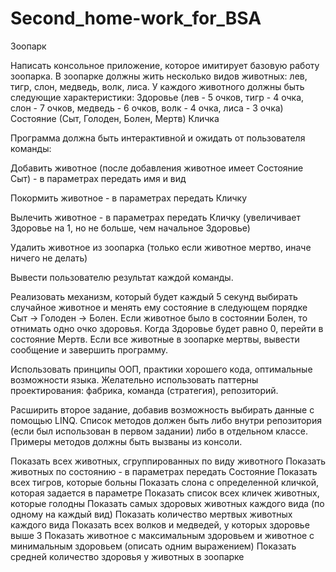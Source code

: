 # Second_home-work_for_BSA
Зоопарк

Написать консольное приложение, которое имитирует базовую работу зоопарка. В зоопарке должны жить несколько видов животных: лев, тигр, слон, медведь, волк, лиса. У каждого животного должны быть следующие характеристики: Здоровье (лев - 5 очков, тигр - 4 очка, слон - 7 очков, медведь - 6 очков, волк - 4 очка, лиса - 3 очка) Состояние (Сыт, Голоден, Болен, Мертв) Кличка

Программа должна быть интерактивной и ожидать от пользователя команды:

Добавить животное (после добавления животное имеет Состояние Сыт) - в параметрах передать имя и вид

Покормить животное - в параметрах передать Кличку

Вылечить животное - в параметрах передать Кличку (увеличивает Здоровье на 1, но не больше, чем начальное Здоровье)

Удалить животное из зоопарка (только если животное мертво, иначе ничего не делать)

Вывести пользователю результат каждой команды.

Реализовать механизм, который будет каждый 5 секунд выбирать случайное животное и менять ему состояние в следующем порядке Сыт -> Голоден -> Болен. Если животное было в состоянии Болен, то отнимать одно очко здоровья. Когда Здоровье будет равно 0, перейти в состояние Мертв. Если все животные в зоопарке мертвы, вывести сообщение и завершить программу.

Использовать принципы ООП, практики хорошего кода, оптимальные возможности языка. Желательно использовать паттерны проектирования: фабрика, команда (стратегия), репозиторий.

Расширить второе задание, добавив возможность выбирать данные с помощью LINQ. Список методов должен быть либо внутри репозитория (если был использован в первом задании) либо в отдельном классе. Примеры методов должны быть вызваны из консоли.

Показать всех животных, сгруппированных по виду животного
Показать животных по состоянию - в параметрах передать Состояние
Показать всех тигров, которые больны
Показать слона с определенной кличкой, которая задается в параметре
Показать список всех кличек животных, которые голодны
Показать самых здоровых животных каждого вида (по одному на каждый вид)
Показать количество мертвых животных каждого вида
Показать всех волков и медведей, у которых здоровье выше 3
Показать животное с максимальным здоровьем и животное с минимальным здоровьем (описать одним выражением)
Показать средней количество здоровья у животных в зоопарке
